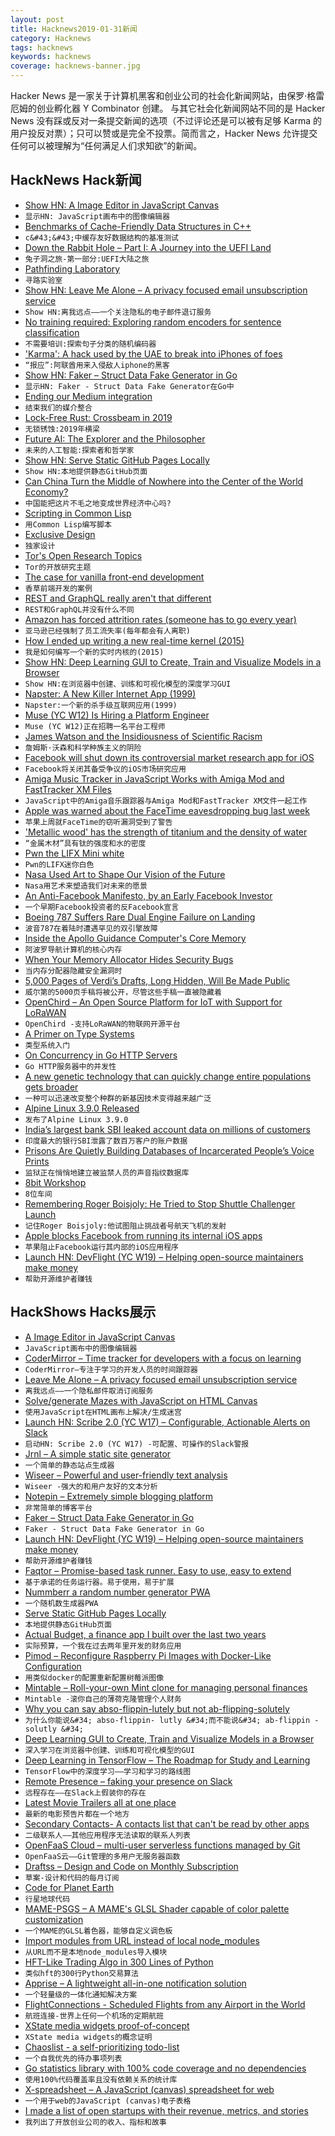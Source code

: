 ```yaml
---
layout: post
title: Hacknews2019-01-31新闻
category: Hacknews
tags: hacknews
keywords: hacknews
coverage: hacknews-banner.jpg
---
```


Hacker News 是一家关于计算机黑客和创业公司的社会化新闻网站，由保罗·格雷厄姆的创业孵化器 Y Combinator 创建。
与其它社会化新闻网站不同的是 Hacker News 没有踩或反对一条提交新闻的选项（不过评论还是可以被有足够 Karma 的用户投反对票）；只可以赞或是完全不投票。简而言之，Hacker News 允许提交任何可以被理解为“任何满足人们求知欲”的新闻。

## HackNews Hack新闻


- [Show HN: A Image Editor in JavaScript Canvas](https://github.com/victorqribeiro/photoEditor)
- `显示HN: JavaScript画布中的图像编辑器`
- [Benchmarks of Cache-Friendly Data Structures in C&#43;&#43;](https://tylerayoung.com/2019/01/29/benchmarks-of-cache-friendly-data-structures-in-c/)
- `c&#43;&#43;中缓存友好数据结构的基准测试`
- [Down the Rabbit Hole – Part I: A Journey into the UEFI Land](https://erfur.github.io/down_the_rabbit_hole_pt1/)
- `兔子洞之旅-第一部分:UEFI大陆之旅`
- [Pathfinding Laboratory](https://github.com/rvhuang/pathfinding-lab)
- `寻路实验室`
- [Show HN: Leave Me Alone – A privacy focused email unsubscription service](https://leavemealone.xyz)
- `Show HN:离我远点——一个关注隐私的电子邮件退订服务`
- [No training required: Exploring random encoders for sentence classification](https://code.fb.com/ml-applications/random-encoders/)
- `不需要培训:探索句子分类的随机编码器`
- [&#39;Karma&#39;: A hack used by the UAE to break into iPhones of foes](https://www.reuters.com/investigates/special-report/usa-spying-karma/)
- `“报应”:阿联酋用来入侵敌人iphone的黑客`
- [Show HN: Faker – Struct Data Fake Generator in Go](https://github.com/bxcodec/faker)
- `显示HN: Faker - Struct Data Fake Generator在Go中`
- [Ending our Medium integration](https://write.as/blog/ending-our-medium-integration)
- `结束我们的媒介整合`
- [Lock-Free Rust: Crossbeam in 2019](https://stjepang.github.io/2019/01/29/lock-free-rust-crossbeam-in-2019.html)
- `无锁锈蚀:2019年横梁`
- [Future AI: The Explorer and the Philosopher](https://www.centauri-dreams.org/2019/01/29/future-ai-the-explorer-and-the-philosopher/)
- `未来的人工智能:探索者和哲学家`
- [Show HN: Serve Static GitHub Pages Locally](https://github.com/CurtisLusmore/ghp)
- `Show HN:本地提供静态GitHub页面`
- [Can China Turn the Middle of Nowhere into the Center of the World Economy?](https://www.nytimes.com/interactive/2019/01/29/magazine/china-globalization-kazakhstan.html)
- `中国能把这片不毛之地变成世界经济中心吗?`
- [Scripting in Common Lisp](https://ebzzry.io/en/script-lisp/)
- `用Common Lisp编写脚本`
- [Exclusive Design](https://exclusive-design.vasilis.nl/)
- `独家设计`
- [Tor&#39;s Open Research Topics](https://blog.torproject.org/tors-open-research-topics-2018-edition)
- `Tor的开放研究主题`
- [The case for vanilla front-end development](https://pushdata.io/blog/1)
- `香草前端开发的案例`
- [REST and GraphQL really aren&#39;t that different](https://github.com/tylerbuchea/graphqless)
- `REST和GraphQL并没有什么不同`
- [Amazon has forced attrition rates (someone has to go every year)](https://www.reddit.com/r/cscareerquestions/comments/al2p6q/7_months_into_fang_company_want_out/efad55p/)
- `亚马逊已经强制了员工流失率(每年都会有人离职)`
- [How I ended up writing a new real-time kernel (2015)](https://dmitryfrank.com/articles/how_i_ended_up_writing_my_own_kernel)
- `我是如何编写一个新的实时内核的(2015)`
- [Show HN: Deep Learning GUI to Create, Train and Visualize Models in a Browser](https://beta.aifiddle.io/)
- `Show HN:在浏览器中创建、训练和可视化模型的深度学习GUI`
- [Napster: A New Killer Internet App (1999)](https://evolt.org/node/564)
- `Napster:一个新的杀手级互联网应用(1999)`
- [Muse (YC W12) Is Hiring a Platform Engineer](https://www.themuse.com/jobs/themuse/platform-engineer)
- `Muse (YC W12)正在招聘一名平台工程师`
- [James Watson and the Insidiousness of Scientific Racism](https://www.wired.com/story/james-watson-and-scientific-racism/)
- `詹姆斯·沃森和科学种族主义的阴险`
- [Facebook will shut down its controversial market research app for iOS](https://www.theverge.com/facebook/2019/1/30/18203349/facebook-research-app-apple-shutdown)
- `Facebook将关闭其备受争议的iOS市场研究应用`
- [Amiga Music Tracker in JavaScript Works with Amiga Mod and FastTracker XM Files](https://www.stef.be/bassoontracker/)
- `JavaScript中的Amiga音乐跟踪器与Amiga Mod和FastTracker XM文件一起工作`
- [Apple was warned about the FaceTime eavesdropping bug last week](https://www.theverge.com/2019/1/29/18202398/apple-facetime-bug-warned-eavesdropping)
- `苹果上周就FaceTime的窃听漏洞受到了警告`
- [&#39;Metallic wood&#39; has the strength of titanium and the density of water](https://www.sciencedaily.com/releases/2019/01/190128125314.htm)
- `“金属木材”具有钛的强度和水的密度`
- [Pwn the LIFX Mini white](https://limitedresults.com/2019/01/pwn-the-lifx-mini-white/)
- `Pwn的LIFX迷你白色`
- [Nasa Used Art to Shape Our Vision of the Future](https://www.artsy.net/article/artsy-editorial-nasa-art-shape-vision-future)
- `Nasa用艺术来塑造我们对未来的愿景`
- [An Anti-Facebook Manifesto, by an Early Facebook Investor](https://www.nytimes.com/2019/01/29/books/review/roger-mcnamee-zucked.html)
- `一个早期Facebook投资者的反Facebook宣言`
- [Boeing 787 Suffers Rare Dual Engine Failure on Landing](https://thepointsguy.com/news/boeing-787-suffers-rare-dual-engine-failure-on-landing/)
- `波音787在着陆时遭遇罕见的双引擎故障`
- [Inside the Apollo Guidance Computer&#39;s Core Memory](http://www.righto.com/2019/01/inside-apollo-guidance-computers-core.html)
- `阿波罗导航计算机的核心内存`
- [When Your Memory Allocator Hides Security Bugs](https://blog.fuzzing-project.org/65-When-your-Memory-Allocator-hides-Security-Bugs.html)
- `当内存分配器隐藏安全漏洞时`
- [5,000 Pages of Verdi’s Drafts, Long Hidden, Will Be Made Public](https://www.nytimes.com/2019/01/25/arts/music/verdi-papers-italy.html)
- `威尔第的5000页手稿将被公开，尽管这些手稿一直被隐藏着`
- [OpenChird – An Open Source Platform for IoT with Support for LoRaWAN](https://openchirp.io/)
- `OpenChird -支持LoRaWAN的物联网开源平台`
- [A Primer on Type Systems](https://www.cs.uaf.edu/users/chappell/public_html/class/2018_spr/cs331/docs/types_primer.html)
- `类型系统入门`
- [On Concurrency in Go HTTP Servers](https://eli.thegreenplace.net/2019/on-concurrency-in-go-http-servers/)
- `Go HTTP服务器中的并发性`
- [A new genetic technology that can quickly change entire populations gets broader](http://nautil.us/issue/68/context/gene-drives-reach-mammals)
- `一种可以迅速改变整个种群的新基因技术变得越来越广泛`
- [Alpine Linux 3.9.0 Released](https://alpinelinux.org/posts/Alpine-3.9.0-released.html)
- `发布了Alpine Linux 3.9.0`
- [India’s largest bank SBI leaked account data on millions of customers](https://techcrunch.com/2019/01/30/state-bank-india-data-leak/)
- `印度最大的银行SBI泄露了数百万客户的账户数据`
- [Prisons Are Quietly Building Databases of Incarcerated People’s Voice Prints](https://theintercept.com/2019/01/30/prison-voice-prints-databases-securus/)
- `监狱正在悄悄地建立被监禁人员的声音指纹数据库`
- [8bit Workshop](https://8bitworkshop.com/)
- `8位车间`
- [Remembering Roger Boisjoly: He Tried to Stop Shuttle Challenger Launch](https://www.npr.org/sections/thetwo-way/2012/02/06/146490064/remembering-roger-boisjoly-he-tried-to-stop-shuttle-challenger-launch)
- `记住Roger Boisjoly:他试图阻止挑战者号航天飞机的发射`
- [Apple blocks Facebook from running its internal iOS apps](https://www.theverge.com/2019/1/30/18203551/apple-facebook-blocked-internal-ios-apps)
- `苹果阻止Facebook运行其内部的iOS应用程序`
- [Launch HN: DevFlight (YC W19) – Helping open-source maintainers make money](item?id=19037467)
- `帮助开源维护者赚钱`


## HackShows Hacks展示

- [ A Image Editor in JavaScript Canvas](https://github.com/victorqribeiro/photoEditor)
- `JavaScript画布中的图像编辑器`
- [ CoderMirror – Time tracker for developers with a focus on learning](https://www.codermirror.com/)
- `CoderMirror—专注于学习的开发人员的时间跟踪器`
- [ Leave Me Alone – A privacy focused email unsubscription service](https://leavemealone.xyz)
- `离我远点——一个隐私邮件取消订阅服务`
- [ Solve/generate Mazes with JavaScript on HTML Canvas](https://github.com/dmaydan/Maze_Solver_Generator)
- `使用JavaScript在HTML画布上解决/生成迷宫`
- [Launch HN: Scribe 2.0 (YC W17) – Configurable, Actionable Alerts on Slack](https://news.ycombinator.com/item?id=19028449)
- `启动HN: Scribe 2.0 (YC W17) -可配置、可操作的Slack警报`
- [ Jrnl – A simple static site generator](https://github.com/andrewpillar/jrnl)
- `一个简单的静态站点生成器`
- [ Wiseer – Powerful and user-friendly text analysis](https://wiseer.io/)
- `Wiseer -强大的和用户友好的文本分析`
- [ Notepin – Extremely simple blogging platform](https://notepin.co/blog/)
- `非常简单的博客平台`
- [ Faker – Struct Data Fake Generator in Go](https://github.com/bxcodec/faker)
- `Faker - Struct Data Fake Generator in Go`
- [Launch HN: DevFlight (YC W19) – Helping open-source maintainers make money](https://news.ycombinator.com/item?id=19037467)
- `帮助开源维护者赚钱`
- [ Faqtor – Promise-based task runner. Easy to use, easy to extend](https://github.com/faqtor/faqtor)
- `基于承诺的任务运行器。易于使用，易于扩展`
- [ Nummberr a random number generator PWA](https://nummberr.com)
- `一个随机数生成器PWA`
- [ Serve Static GitHub Pages Locally](https://github.com/CurtisLusmore/ghp)
- `本地提供静态GitHub页面`
- [ Actual Budget, a finance app I built over the last two years](https://actualbudget.com/)
- `实际预算，一个我在过去两年里开发的财务应用`
- [ Pimod – Reconfigure Raspberry Pi Images with Docker-Like Configuration](https://github.com/nature40/pimod)
- `用类似docker的配置重新配置树莓派图像`
- [ Mintable – Roll-your-own Mint clone for managing personal finances](https://github.com/kevinschaich/mintable)
- `Mintable -滚你自己的薄荷克隆管理个人财务`
- [ Why you can say abso-flippin-lutely but not ab-flipping-solutely](https://infixer.app)
- `为什么你能说&#34; abso-flippin- lutly &#34;而不能说&#34; ab-flippin - solutly &#34;`
- [ Deep Learning GUI to Create, Train and Visualize Models in a Browser](https://beta.aifiddle.io/)
- `深入学习在浏览器中创建、训练和可视化模型的GUI`
- [ Deep Learning in TensorFlow – The Roadmap for Study and Learning](https://github.com/astorfi/TensorFlow-Roadmap)
- `TensorFlow中的深度学习——学习和学习的路线图`
- [ Remote Presence – faking your presence on Slack](http://www.remotepresence.io)
- `远程存在——在Slack上假装你的存在`
- [ Latest Movie Trailers all at one place](https://latestmovietrailerz.com/)
- `最新的电影预告片都在一个地方`
- [ Secondary Contacts- A contacts list that can&#39;t be read by other apps](https://secondarycontacts.carrd.co/)
- `二级联系人——其他应用程序无法读取的联系人列表`
- [ OpenFaaS Cloud – multi-user serverless functions managed by Git](https://github.com/openfaas/openfaas-cloud)
- `OpenFaaS云——Git管理的多用户无服务器函数`
- [ Draftss – Design and Code on Monthly Subscription](http://draftss.com/)
- `草案-设计和代码的每月订阅`
- [ Code for Planet Earth](https://codeforplanetearth.com)
- `行星地球代码`
- [ MAME-PSGS – A MAME&#39;s GLSL Shader capable of color palette customization](https://github.com/mgzme/MAME-PSGS)
- `一个MAME的GLSL着色器，能够自定义调色板`
- [ Import modules from URL instead of local node_modules](https://github.com/egoist/import-http)
- `从URL而不是本地node_modules导入模块`
- [ HFT-Like Trading Algo in 300 Lines of Python](https://medium.com/automation-generation/hft-like-trading-algorithm-in-300-lines-of-code-you-can-run-now-983bede4f13a)
- `类似hft的300行Python交易算法`
- [ Apprise – A lightweight all-in-one notification solution](https://github.com/caronc/apprise)
- `一个轻量级的一体化通知解决方案`
- [ FlightConnections - Scheduled Flights from any Airport in the World](http://flightconnections.com)
- `航班连接-世界上任何一个机场的定期航班`
- [ XState media widgets proof-of-concept](https://github.com/dakom/xstate-media-widgets)
- `XState media widgets的概念证明`
- [ Chaoslist - a self-prioritizing todo-list](https://chaoslist.io/)
- `一个自我优先的待办事项列表`
- [ Go statistics library with 100% code coverage and no dependencies](https://github.com/montanaflynn/stats/blob/master/README.md)
- `使用100%代码覆盖率且没有依赖关系的统计库`
- [ X-spreadsheet – A JavaScript (canvas) spreadsheet for web](https://github.com/myliang/x-spreadsheet)
- `一个用于web的JavaScript (canvas)电子表格`
- [ I made a list of open startups with their revenue, metrics, and stories](https://postmake.io/open)
- `我列出了开放创业公司的收入、指标和故事`


